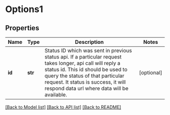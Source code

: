 # Options1

## Properties
Name | Type | Description | Notes
------------ | ------------- | ------------- | -------------
**id** | **str** | Status ID which was sent in previous status api. If a particular request takes longer, api call will reply a status id. This id should be used to query the status of that particular request. It status is success, it will respond data url where data will be available. | [optional] 

[[Back to Model list]](../README.md#documentation-for-models) [[Back to API list]](../README.md#documentation-for-api-endpoints) [[Back to README]](../README.md)


